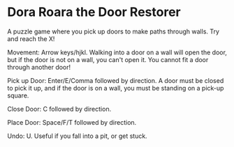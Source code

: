 Dora Roara the Door Restorer
===

A puzzle game where you pick up doors to make paths through walls. Try and reach the X!

Movement: Arrow keys/hjkl.
Walking into a door on a wall will open the door, but if the door is not on a wall, you can't open it. You cannot fit a door through another door!

Pick up Door: Enter/E/Comma followed by direction.
A door must be closed to pick it up, and if the door is on a wall, you must be standing on a pick-up square.

Close Door: C followed by direction.

Place Door: Space/F/T followed by direction.

Undo: U. Useful if you fall into a pit, or get stuck.
